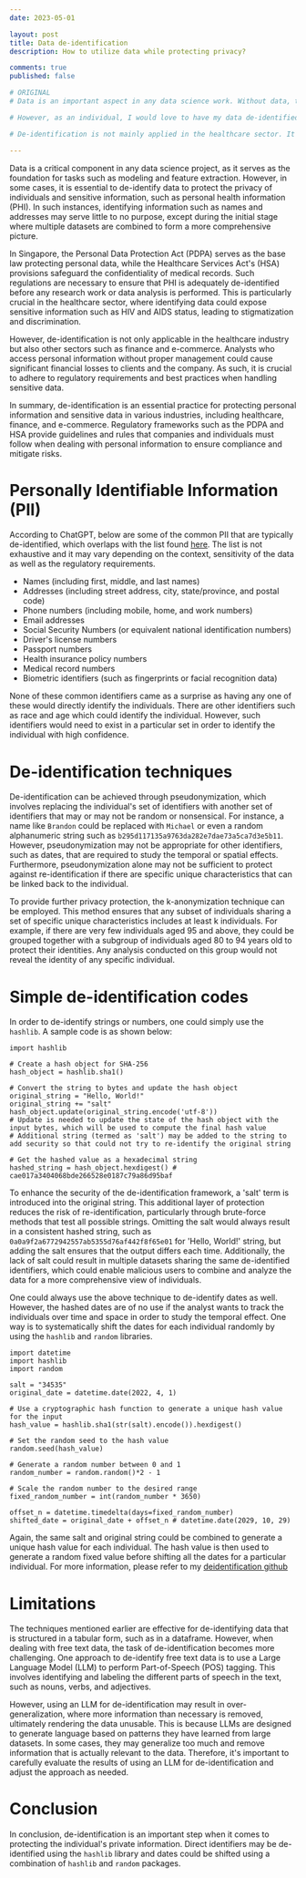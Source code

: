 ```yaml
---
date: 2023-05-01

layout: post
title: Data de-identification
description: How to utilize data while protecting privacy?

comments: true
published: false

# ORIGINAL 
# Data is an important aspect in any data science work. Without data, tasks like modelling and feature extraction could not be done. But it need not be de-identified as the identifiers often serve little to no purpose in a data science project except at the initial stage where multiple datasets are stitched together to form a more holistic picture. 

# However, as an individual, I would love to have my data de-identified as much as possible so as to protect my own privacy and confidential information such as personal health information (PHI). Such data would definitely need to be de-identified as it could expose extremely sensitive information such as HIV and AIDS status. Other than that, stolen identifiable data could be used for malicious intent. Hence, there are rules and regulations across countries to ensure PHI is fully de-identified before any work could be done including research work. In Singapore, all personal data is protected by the PDPA law, which serves as the base law, and all health records are subjected to HBRA on top of PDPA. 

# De-identification is not mainly applied in the healthcare sector. It is also applied in other sectors such as financial institutions or e-commerce where the analysts could access personal information and cause financial losses to either the clients or company, or worse both, if it is not managed well.

---
```


Data is a critical component in any data science project, as it serves as the foundation for tasks such as modeling and feature extraction. However, in some cases, it is essential to de-identify data to protect the privacy of individuals and sensitive information, such as personal health information (PHI). In such instances, identifying information such as names and addresses may serve little to no purpose, except during the initial stage where multiple datasets are combined to form a more comprehensive picture.

In Singapore, the Personal Data Protection Act (PDPA) serves as the base law protecting personal data, while the Healthcare Services Act's (HSA) provisions safeguard the confidentiality of medical records. Such regulations are necessary to ensure that PHI is adequately de-identified before any research work or data analysis is performed. This is particularly crucial in the healthcare sector, where identifying data could expose sensitive information such as HIV and AIDS status, leading to stigmatization and discrimination.

However, de-identification is not only applicable in the healthcare industry but also other sectors such as finance and e-commerce. Analysts who access personal information without proper management could cause significant financial losses to clients and the company. As such, it is crucial to adhere to regulatory requirements and best practices when handling sensitive data.

In summary, de-identification is an essential practice for protecting personal information and sensitive data in various industries, including healthcare, finance, and e-commerce. Regulatory frameworks such as the PDPA and HSA provide guidelines and rules that companies and individuals must follow when dealing with personal information to ensure compliance and mitigate risks.


# Personally Identifiable Information (PII)
According to ChatGPT, below are some of the common PII that are typically de-identified, which overlaps with the list found [here](https://www.immuta.com/blog/what-is-data-de-identification/#:~:text=There%20are%20two%20primary%20de%2Didentification%20methods%3A%20generalizing%20and%20randomizing). The list is not exhaustive and it may vary depending on the context, sensitivity of the data as well as the regulatory requirements.
<ul>
    <li>Names (including first, middle, and last names)</li>
    <li>Addresses (including street address, city, state/province, and postal code)</li>
    <li>Phone numbers (including mobile, home, and work numbers)</li>
    <li>Email addresses</li>
    <li>Social Security Numbers (or equivalent national identification numbers)</li>
    <li>Driver's license numbers</li>
    <li>Passport numbers</li>
    <li>Health insurance policy numbers</li>
    <li>Medical record numbers</li>
    <li>Biometric identifiers (such as fingerprints or facial recognition data)</li>
</ul>

None of these common identifiers came as a surprise as having any one of these would directly identify the individuals. There are other identifiers such as race and age which could identify the individual. However, such identifiers would need to exist in a particular set in order to identify the individual with high confidence.

# De-identification techniques

De-identification can be achieved through pseudonymization, which involves replacing the individual's set of identifiers with another set of identifiers that may or may not be random or nonsensical. For instance, a name like `Brandon` could be replaced with `Michael` or even a random alphanumeric string such as `b295d117135a9763da282e7dae73a5ca7d3e5b11`. However, pseudonymization may not be appropriate for other identifiers, such as dates, that are required to study the temporal or spatial effects. Furthermore, pseudonymization alone may not be sufficient to protect against re-identification if there are specific unique characteristics that can be linked back to the individual.

To provide further privacy protection, the k-anonymization technique can be employed. This method ensures that any subset of individuals sharing a set of specific unique characteristics includes at least k individuals. For example, if there are very few individuals aged 95 and above, they could be grouped together with a subgroup of individuals aged 80 to 94 years old to protect their identities. Any analysis conducted on this group would not reveal the identity of any specific individual.

# Simple de-identification codes
In order to de-identify strings or numbers, one could simply use the `hashlib`. A sample code is as shown below:
~~~
import hashlib

# Create a hash object for SHA-256
hash_object = hashlib.sha1()

# Convert the string to bytes and update the hash object
original_string = "Hello, World!"
original_string += "salt"
hash_object.update(original_string.encode('utf-8'))
# Update is needed to update the state of the hash object with the input bytes, which will be used to compute the final hash value
# Additional string (termed as 'salt') may be added to the string to add security so that could not try to re-identify the original string

# Get the hashed value as a hexadecimal string
hashed_string = hash_object.hexdigest() # cae017a3404068bde266528e0187c79a86d95baf
~~~
To enhance the security of the de-identification framework, a 'salt' term is introduced into the original string. This additional layer of protection reduces the risk of re-identification, particularly through brute-force methods that test all possible strings. Omitting the salt would always result in a consistent hashed string, such as `0a0a9f2a6772942557ab5355d76af442f8f65e01` for 'Hello, World!' string, but adding the salt ensures that the output differs each time. Additionally, the lack of salt could result in multiple datasets sharing the same de-identified identifiers, which could enable malicious users to combine and analyze the data for a more comprehensive view of individuals.

One could always use the above technique to de-identify dates as well. However, the hashed dates are of no use if the analyst wants to track the individuals over time and space in order to study the temporal effect. One way is to systematically shift the dates for each individual randomly by using the `hashlib` and `random` libraries.

~~~
import datetime
import hashlib
import random

salt = "34535"
original_date = datetime.date(2022, 4, 1)

# Use a cryptographic hash function to generate a unique hash value for the input
hash_value = hashlib.sha1(str(salt).encode()).hexdigest()

# Set the random seed to the hash value
random.seed(hash_value)

# Generate a random number between 0 and 1
random_number = random.random()*2 - 1

# Scale the random number to the desired range
fixed_random_number = int(random_number * 3650)

offset_n = datetime.timedelta(days=fixed_random_number)
shifted_date = original_date + offset_n # datetime.date(2029, 10, 29) 
~~~
Again, the same salt and original string could be combined to generate a unique hash value for each individual. The hash value is then used to generate a random fixed value before shifting all the dates for a particular individual. For more information, please refer to my [deidentification github](https://github.com/brandonyongys/deidentification)

# Limitations
The techniques mentioned earlier are effective for de-identifying data that is structured in a tabular form, such as in a dataframe. However, when dealing with free text data, the task of de-identification becomes more challenging. One approach to de-identify free text data is to use a Large Language Model (LLM) to perform Part-of-Speech (POS) tagging. This involves identifying and labeling the different parts of speech in the text, such as nouns, verbs, and adjectives.

However, using an LLM for de-identification may result in over-generalization, where more information than necessary is removed, ultimately rendering the data unusable. This is because LLMs are designed to generate language based on patterns they have learned from large datasets. In some cases, they may generalize too much and remove information that is actually relevant to the data. Therefore, it's important to carefully evaluate the results of using an LLM for de-identification and adjust the approach as needed.


# Conclusion
In conclusion, de-identification is an important step when it comes to protecting the individual's private information. Direct identifiers may be de-identified using the `hashlib` library and dates could be shifted using a combination of `hashlib` and `random` packages. 
